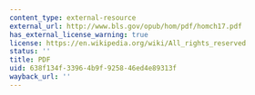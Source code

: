 ```yaml
---
content_type: external-resource
external_url: http://www.bls.gov/opub/hom/pdf/homch17.pdf
has_external_license_warning: true
license: https://en.wikipedia.org/wiki/All_rights_reserved
status: ''
title: PDF
uid: 638f134f-3396-4b9f-9258-46ed4e89313f
wayback_url: ''
---
```

